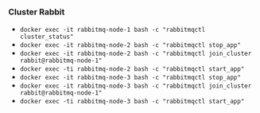 ### Cluster Rabbit
- `docker exec -it rabbitmq-node-1 bash -c "rabbitmqctl cluster_status"`
- `docker exec -it rabbitmq-node-2 bash -c "rabbitmqctl stop_app"`
- `docker exec -it rabbitmq-node-2 bash -c "rabbitmqctl join_cluster rabbit@rabbitmq-node-1"`
- `docker exec -ti rabbitmq-node-2 bash -c "rabbitmqctl start_app"`
- `docker exec -it rabbitmq-node-3 bash -c "rabbitmqctl stop_app"`
- `docker exec -it rabbitmq-node-3 bash -c "rabbitmqctl join_cluster rabbit@rabbitmq-node-1"`
- `docker exec -ti rabbitmq-node-3 bash -c "rabbitmqctl start_app"`
